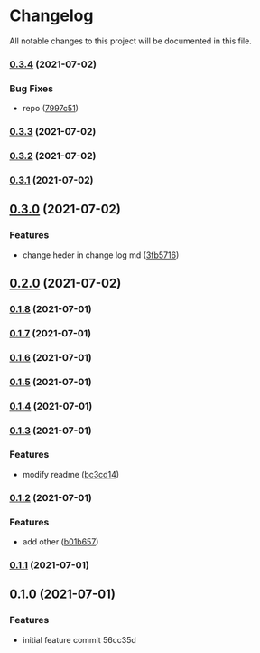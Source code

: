 # Changelog 
 All notable changes to this project will be documented in this file.
### [0.3.4](https://github.com/vinoddangi/my-app/compare/v0.3.3...v0.3.4) (2021-07-02)


### Bug Fixes

* repo ([7997c51](https://github.com/vinoddangi/my-app/commits/7997c51b9d6f373f9561ac9f158dc78b80c1acd5))

### [0.3.3](https://github.com/mokkapps/changelog-generator-demo/compare/v0.3.2...v0.3.3) (2021-07-02)

### [0.3.2](https://github.com/mokkapps/changelog-generator-demo/compare/v0.3.1...v0.3.2) (2021-07-02)

### [0.3.1](https://github.com/mokkapps/changelog-generator-demo/compare/v0.3.0...v0.3.1) (2021-07-02)

## [0.3.0](https://github.com/mokkapps/changelog-generator-demo/compare/v0.2.0...v0.3.0) (2021-07-02)


### Features

* change heder in change log md ([3fb5716](https://github.com/mokkapps/changelog-generator-demo/commits/3fb5716c8d40a95049f84811a4fff2db59e2472d))

## [0.2.0](https://github.com/mokkapps/changelog-generator-demo/compare/v0.1.8...v0.2.0) (2021-07-02)

### [0.1.8](https://github.com/mokkapps/changelog-generator-demo/compare/v0.1.7...v0.1.8) (2021-07-01)

### [0.1.7](https://github.com/mokkapps/changelog-generator-demo/compare/v0.1.6...v0.1.7) (2021-07-01)

### [0.1.6](https://github.com/mokkapps/changelog-generator-demo/compare/v0.1.5...v0.1.6) (2021-07-01)

### [0.1.5](https://github.com/mokkapps/changelog-generator-demo/compare/v0.1.4...v0.1.5) (2021-07-01)

### [0.1.4](https://github.com/mokkapps/changelog-generator-demo/compare/v0.1.3...v0.1.4) (2021-07-01)

### [0.1.3](https://github.com/mokkapps/changelog-generator-demo/compare/v0.1.2...v0.1.3) (2021-07-01)

### Features

- modify readme ([bc3cd14](https://github.com/mokkapps/changelog-generator-demo/commits/bc3cd14fbee4ef17ac15b089bb388185ffdec6fe))

### [0.1.2](https://github.com/mokkapps/changelog-generator-demo/compare/v0.1.1...v0.1.2) (2021-07-01)

### Features

- add other ([b01b657](https://github.com/mokkapps/changelog-generator-demo/commits/b01b65783d49c984aec629cac93dc7c2bcdf0212))

### [0.1.1](///compare/v0.1.0...v0.1.1) (2021-07-01)

## 0.1.0 (2021-07-01)

### Features

- initial feature commit 56cc35d

